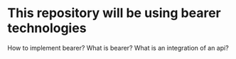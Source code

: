 This repository will be using bearer technologies
==================================================

How to implement bearer?
What is bearer?
What is an integration of an api?
